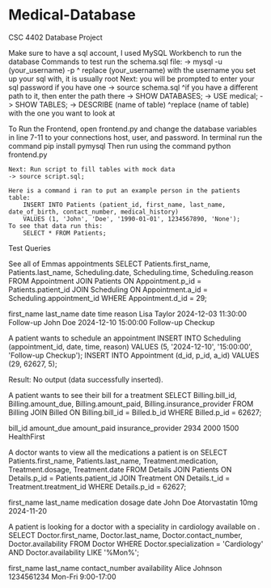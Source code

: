 # Medical-Database
CSC 4402 Database Project

Make sure to have a sql account, I used MySQL Workbench to run the database
Commands to test run the schema.sql file:
    -> mysql -u (your_username) -p
        ^ replace (your_username) with the username you set up your sql with, it is usually root
    Next: you will be prompted to enter your sql password if you have one
    -> source schema.sql
        ^if you have a different path to it, then enter the path there
    -> SHOW DATABASES;
    -> USE medical;
    -> SHOW TABLES;
    -> DESCRIBE (name of table)
        ^replace (name of table) with the one you want to look at


To Run the Frontend, open frontend.py and change the database variables in line 7-11 to your connections host, user, and password.
In terminal run the command pip install pymysql 
Then run using the command python frontend.py

    Next: Run script to fill tables with mock data
    -> source script.sql;
    
    Here is a command i ran to put an example person in the patients table:
        INSERT INTO Patients (patient_id, first_name, last_name, date_of_birth, contact_number, medical_history)
        VALUES (1, 'John', 'Doe', '1990-01-01', 1234567890, 'None');
    To see that data run this:
        SELECT * FROM Patients;


Test Queries


See all of Emmas appointments
SELECT Patients.first_name, Patients.last_name, Scheduling.date, Scheduling.time, Scheduling.reason
FROM Appointment
JOIN Patients ON Appointment.p_id = Patients.patient_id
JOIN Scheduling ON Appointment.a_id = Scheduling.appointment_id
WHERE Appointment.d_id = 29;


first_name  last_name date  time  reason
Lisa  Taylor  2024-12-03  11:30:00  Follow-up
John  Doe 2024-12-10  15:00:00  Follow-up Checkup


A patient wants to schedule an appointment
		INSERT INTO Scheduling (appointment_id, date, time, reason)
VALUES (5, '2024-12-10', '15:00:00', 'Follow-up Checkup');
INSERT INTO Appointment (d_id, p_id, a_id)
VALUES (29, 62627, 5);


Result: No output (data successfully inserted).


A patient wants to see their bill for a treatment
SELECT Billing.bill_id, Billing.amount_due, Billing.amount_paid, Billing.insurance_provider
FROM Billing
JOIN Billed ON Billing.bill_id = Billed.b_id
WHERE Billed.p_id = 62627;


bill_id amount_due  amount_paid insurance_provider
2934  2000  1500  HealthFirst


A doctor wants to view all the medications a patient is on
SELECT Patients.first_name, Patients.last_name, Treatment.medication, Treatment.dosage, Treatment.date
FROM Details
JOIN Patients ON Details.p_id = Patients.patient_id
JOIN Treatment ON Details.t_id = Treatment.treatment_id
WHERE Details.p_id = 62627;


first_name  last_name medication  dosage  date
John  Doe Atorvastatin  10mg  2024-11-20


A patient is looking for a doctor with a speciality in cardiology available on .
SELECT Doctor.first_name, Doctor.last_name, Doctor.contact_number, Doctor.availability
FROM Doctor
WHERE Doctor.specialization = 'Cardiology' AND Doctor.availability LIKE '%Mon%';


first_name  last_name contact_number  availability
Alice Johnson 1234561234  Mon-Fri 9:00-17:00


